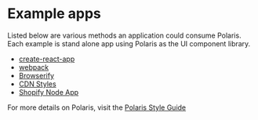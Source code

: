 # Example apps

Listed below are various methods an application could consume Polaris. Each example is stand alone app using Polaris as the UI component library.

- [create-react-app ](https://github.com/Shopify/polaris-react/tree/master/examples/create-react-app)
- [webpack](https://github.com/Shopify/polaris-react/tree/master/examples/webpack)
- [Browserify](https://github.com/Shopify/polaris-react/tree/master/examples/browserify)
- [CDN Styles](https://github.com/Shopify/polaris-react/tree/master/examples/cdn-styles)
- [Shopify Node App](https://github.com/Shopify/shopify-node-app)

For more details on Polaris, visit the [Polaris Style Guide](https://polaris.shopify.com/)
